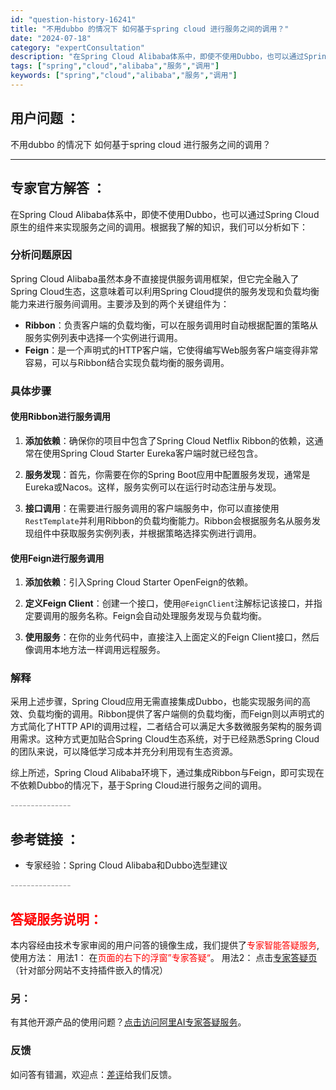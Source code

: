 ```yaml
---
id: "question-history-16241"
title: "不用dubbo 的情况下 如何基于spring cloud 进行服务之间的调用？"
date: "2024-07-18"
category: "expertConsultation"
description: "在Spring Cloud Alibaba体系中，即使不使用Dubbo，也可以通过Spring Cloud原生的组件来实现服务之间的调用。根据我了解的知识，我们可以分析如下：### 分析问题原因Spring Cloud Alibaba虽然本身不直接提供服务调用框架，但它完全融入了Spring Clo"
tags: ["spring","cloud","alibaba","服务","调用"]
keywords: ["spring","cloud","alibaba","服务","调用"]
---
```


## 用户问题 ： 
 不用dubbo 的情况下 如何基于spring cloud 进行服务之间的调用？  

---------------
## 专家官方解答 ：

在Spring Cloud Alibaba体系中，即使不使用Dubbo，也可以通过Spring Cloud原生的组件来实现服务之间的调用。根据我了解的知识，我们可以分析如下：

### 分析问题原因
Spring Cloud Alibaba虽然本身不直接提供服务调用框架，但它完全融入了Spring Cloud生态，这意味着可以利用Spring Cloud提供的服务发现和负载均衡能力来进行服务间调用。主要涉及到的两个关键组件为：

- **Ribbon**：负责客户端的负载均衡，可以在服务调用时自动根据配置的策略从服务实例列表中选择一个实例进行调用。
- **Feign**：是一个声明式的HTTP客户端，它使得编写Web服务客户端变得非常容易，可以与Ribbon结合实现负载均衡的服务调用。

### 具体步骤
#### 使用Ribbon进行服务调用
1. **添加依赖**：确保你的项目中包含了Spring Cloud Netflix Ribbon的依赖，这通常在使用Spring Cloud Starter Eureka客户端时就已经包含。

2. **服务发现**：首先，你需要在你的Spring Boot应用中配置服务发现，通常是Eureka或Nacos。这样，服务实例可以在运行时动态注册与发现。

3. **接口调用**：在需要进行服务调用的客户端服务中，你可以直接使用`RestTemplate`并利用Ribbon的负载均衡能力。Ribbon会根据服务名从服务发现组件中获取服务实例列表，并根据策略选择实例进行调用。

#### 使用Feign进行服务调用
1. **添加依赖**：引入Spring Cloud Starter OpenFeign的依赖。

2. **定义Feign Client**：创建一个接口，使用`@FeignClient`注解标记该接口，并指定要调用的服务名称。Feign会自动处理服务发现与负载均衡。

3. **使用服务**：在你的业务代码中，直接注入上面定义的Feign Client接口，然后像调用本地方法一样调用远程服务。

### 解释
采用上述步骤，Spring Cloud应用无需直接集成Dubbo，也能实现服务间的高效、负载均衡的调用。Ribbon提供了客户端侧的负载均衡，而Feign则以声明式的方式简化了HTTP API的调用过程，二者结合可以满足大多数微服务架构的服务调用需求。这种方式更加贴合Spring Cloud生态系统，对于已经熟悉Spring Cloud的团队来说，可以降低学习成本并充分利用现有生态资源。

综上所述，Spring Cloud Alibaba环境下，通过集成Ribbon与Feign，即可实现在不依赖Dubbo的情况下，基于Spring Cloud进行服务之间的调用。


<font color="#949494">---------------</font> 


## 参考链接 ：

* 专家经验：Spring Cloud Alibaba和Dubbo选型建议 


 <font color="#949494">---------------</font> 
 


## <font color="#FF0000">答疑服务说明：</font> 

本内容经由技术专家审阅的用户问答的镜像生成，我们提供了<font color="#FF0000">专家智能答疑服务</font>,使用方法：
用法1： 在<font color="#FF0000">页面的右下的浮窗”专家答疑“</font>。
用法2： 点击[专家答疑页](https://answer.opensource.alibaba.com/docs/intro)（针对部分网站不支持插件嵌入的情况）
### 另：


有其他开源产品的使用问题？[点击访问阿里AI专家答疑服务](https://answer.opensource.alibaba.com/docs/intro)。
### 反馈
如问答有错漏，欢迎点：[差评](https://ai.nacos.io/user/feedbackByEnhancerGradePOJOID?enhancerGradePOJOId=16254)给我们反馈。
